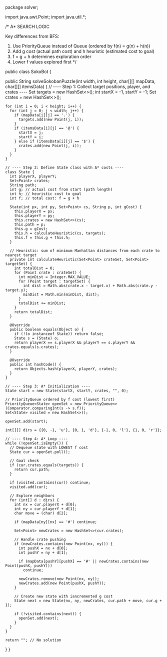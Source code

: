 package solver;

import java.awt.Point;
import java.util.*;

/*
A* SEARCH LOGIC

Key differences from BFS:
1. Use PriorityQueue instead of Queue (ordered by f(n) = g(n) + h(n))
2. Add g cost (actual path cost) and h heuristic (estimated cost to goal)
3. f = g + h determines exploration order
4. Lower f values explored first
   */

public class SokoBot {

public String solveSokobanPuzzle(int width, int height, char[][] mapData, char[][] itemsData) {
// ---- Step 1: Collect target positions, player, and crates ----
Set<Point> targets = new HashSet<>();
int startX = -1, startY = -1;
Set<Point> crates = new HashSet<>();

    for (int i = 0; i < height; i++) {
      for (int j = 0; j < width; j++) {
        if (mapData[i][j] == '.') {
          targets.add(new Point(j, i));
        }
        if (itemsData[i][j] == '@') {
          startX = j;
          startY = i;
        } else if (itemsData[i][j] == '$') {
          crates.add(new Point(j, i));
        }
      }
    }

    // ---- Step 2: Define State class with A* costs ----
    class State {
      int playerX, playerY;
      Set<Point> crates;
      String path;
      int g; // actual cost from start (path length)
      int h; // heuristic cost to goal
      int f; // total cost: f = g + h

      State(int px, int py, Set<Point> cs, String p, int gCost) {
        this.playerX = px;
        this.playerY = py;
        this.crates = new HashSet<>(cs);
        this.path = p;
        this.g = gCost;
        this.h = calculateHeuristic(cs, targets);
        this.f = this.g + this.h;
      }

      // Heuristic: sum of minimum Manhattan distances from each crate to nearest target
      private int calculateHeuristic(Set<Point> crateSet, Set<Point> targetSet) {
        int totalDist = 0;
        for (Point crate : crateSet) {
          int minDist = Integer.MAX_VALUE;
          for (Point target : targetSet) {
            int dist = Math.abs(crate.x - target.x) + Math.abs(crate.y - target.y);
            minDist = Math.min(minDist, dist);
          }
          totalDist += minDist;
        }
        return totalDist;
      }

      @Override
      public boolean equals(Object o) {
        if (!(o instanceof State)) return false;
        State s = (State) o;
        return playerX == s.playerX && playerY == s.playerY && crates.equals(s.crates);
      }

      @Override
      public int hashCode() {
        return Objects.hash(playerX, playerY, crates);
      }
    }

    // ---- Step 3: A* Initialization ----
    State start = new State(startX, startY, crates, "", 0);

    // PriorityQueue ordered by f cost (lowest first)
    PriorityQueue<State> openSet = new PriorityQueue<>(Comparator.comparingInt(s -> s.f));
    Set<State> visited = new HashSet<>();

    openSet.add(start);

    int[][] dirs = {{0, -1, 'u'}, {0, 1, 'd'}, {-1, 0, 'l'}, {1, 0, 'r'}};

    // ---- Step 4: A* Loop ----
    while (!openSet.isEmpty()) {
      // Dequeue state with LOWEST f cost
      State cur = openSet.poll();

      // Goal check
      if (cur.crates.equals(targets)) {
        return cur.path;
      }

      if (visited.contains(cur)) continue;
      visited.add(cur);

      // Explore neighbors
      for (int[] d : dirs) {
        int nx = cur.playerX + d[0];
        int ny = cur.playerY + d[1];
        char move = (char) d[2];

        if (mapData[ny][nx] == '#') continue;

        Set<Point> newCrates = new HashSet<>(cur.crates);

        // Handle crate pushing
        if (newCrates.contains(new Point(nx, ny))) {
          int pushX = nx + d[0];
          int pushY = ny + d[1];

          if (mapData[pushY][pushX] == '#' || newCrates.contains(new Point(pushX, pushY)))
            continue;

          newCrates.remove(new Point(nx, ny));
          newCrates.add(new Point(pushX, pushY));
        }

        // Create new state with iancremented g cost
        State next = new State(nx, ny, newCrates, cur.path + move, cur.g + 1);

        if (!visited.contains(next)) {
          openSet.add(next);
        }
      }
    }

    return ""; // No solution
}
}